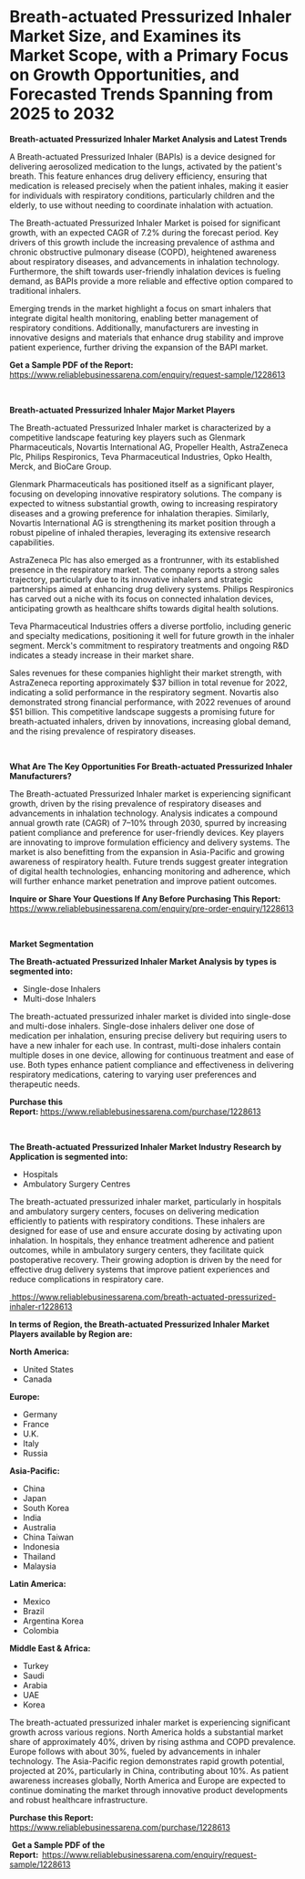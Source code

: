 <p><h1>Breath-actuated Pressurized Inhaler Market Size, and Examines its Market Scope, with a Primary Focus on Growth Opportunities, and Forecasted Trends Spanning from 2025 to 2032</h1></p><p><strong>Breath-actuated Pressurized Inhaler Market Analysis and Latest Trends</strong></p>
<p><p>A Breath-actuated Pressurized Inhaler (BAPIs) is a device designed for delivering aerosolized medication to the lungs, activated by the patient's breath. This feature enhances drug delivery efficiency, ensuring that medication is released precisely when the patient inhales, making it easier for individuals with respiratory conditions, particularly children and the elderly, to use without needing to coordinate inhalation with actuation.</p><p>The Breath-actuated Pressurized Inhaler Market is poised for significant growth, with an expected CAGR of 7.2% during the forecast period. Key drivers of this growth include the increasing prevalence of asthma and chronic obstructive pulmonary disease (COPD), heightened awareness about respiratory diseases, and advancements in inhalation technology. Furthermore, the shift towards user-friendly inhalation devices is fueling demand, as BAPIs provide a more reliable and effective option compared to traditional inhalers.</p><p>Emerging trends in the market highlight a focus on smart inhalers that integrate digital health monitoring, enabling better management of respiratory conditions. Additionally, manufacturers are investing in innovative designs and materials that enhance drug stability and improve patient experience, further driving the expansion of the BAPI market.</p></p>
<p><strong>Get a Sample PDF of the Report:&nbsp;</strong> <a href="https://www.reliablebusinessarena.com/enquiry/request-sample/1228613?utm_campaign=3272&utm_medium=2&utm_source=Github&utm_content=ia&utm_term=14042025&utm_id=breath-actuated-pressurized-inhaler">https://www.reliablebusinessarena.com/enquiry/request-sample/1228613</a></p>
<p>&nbsp;</p>
<p><strong>Breath-actuated Pressurized Inhaler Major Market Players</strong></p>
<p><p>The Breath-actuated Pressurized Inhaler market is characterized by a competitive landscape featuring key players such as Glenmark Pharmaceuticals, Novartis International AG, Propeller Health, AstraZeneca Plc, Philips Respironics, Teva Pharmaceutical Industries, Opko Health, Merck, and BioCare Group. </p><p>Glenmark Pharmaceuticals has positioned itself as a significant player, focusing on developing innovative respiratory solutions. The company is expected to witness substantial growth, owing to increasing respiratory diseases and a growing preference for inhalation therapies. Similarly, Novartis International AG is strengthening its market position through a robust pipeline of inhaled therapies, leveraging its extensive research capabilities.</p><p>AstraZeneca Plc has also emerged as a frontrunner, with its established presence in the respiratory market. The company reports a strong sales trajectory, particularly due to its innovative inhalers and strategic partnerships aimed at enhancing drug delivery systems. Philips Respironics has carved out a niche with its focus on connected inhalation devices, anticipating growth as healthcare shifts towards digital health solutions.</p><p>Teva Pharmaceutical Industries offers a diverse portfolio, including generic and specialty medications, positioning it well for future growth in the inhaler segment. Merck's commitment to respiratory treatments and ongoing R&D indicates a steady increase in their market share.</p><p>Sales revenues for these companies highlight their market strength, with AstraZeneca reporting approximately $37 billion in total revenue for 2022, indicating a solid performance in the respiratory segment. Novartis also demonstrated strong financial performance, with 2022 revenues of around $51 billion. This competitive landscape suggests a promising future for breath-actuated inhalers, driven by innovations, increasing global demand, and the rising prevalence of respiratory diseases.</p></p>
<p>&nbsp;</p>
<p><strong>What Are The Key Opportunities For Breath-actuated Pressurized Inhaler Manufacturers?</strong></p>
<p><p>The Breath-actuated Pressurized Inhaler market is experiencing significant growth, driven by the rising prevalence of respiratory diseases and advancements in inhalation technology. Analysis indicates a compound annual growth rate (CAGR) of 7–10% through 2030, spurred by increasing patient compliance and preference for user-friendly devices. Key players are innovating to improve formulation efficiency and delivery systems. The market is also benefitting from the expansion in Asia-Pacific and growing awareness of respiratory health. Future trends suggest greater integration of digital health technologies, enhancing monitoring and adherence, which will further enhance market penetration and improve patient outcomes.</p></p>
<p><strong>Inquire or Share Your Questions If Any Before Purchasing This Report:</strong> <a href="https://www.reliablebusinessarena.com/enquiry/pre-order-enquiry/1228613?utm_campaign=3272&utm_medium=2&utm_source=Github&utm_content=ia&utm_term=14042025&utm_id=breath-actuated-pressurized-inhaler">https://www.reliablebusinessarena.com/enquiry/pre-order-enquiry/1228613</a></p>
<p>&nbsp;</p>
<p><strong>Market Segmentation</strong></p>
<p><strong>The Breath-actuated Pressurized Inhaler Market Analysis by types is segmented into:</strong></p>
<p><ul><li>Single-dose Inhalers</li><li>Multi-dose Inhalers</li></ul></p>
<p><p>The breath-actuated pressurized inhaler market is divided into single-dose and multi-dose inhalers. Single-dose inhalers deliver one dose of medication per inhalation, ensuring precise delivery but requiring users to have a new inhaler for each use. In contrast, multi-dose inhalers contain multiple doses in one device, allowing for continuous treatment and ease of use. Both types enhance patient compliance and effectiveness in delivering respiratory medications, catering to varying user preferences and therapeutic needs.</p></p>
<p><strong>Purchase this Report:&nbsp;</strong><a href="https://www.reliablebusinessarena.com/purchase/1228613?utm_campaign=3272&utm_medium=2&utm_source=Github&utm_content=ia&utm_term=14042025&utm_id=breath-actuated-pressurized-inhaler">https://www.reliablebusinessarena.com/purchase/1228613</a></p>
<p>&nbsp;</p>
<p><strong>The Breath-actuated Pressurized Inhaler Market Industry Research by Application is segmented into:</strong></p>
<p><ul><li>Hospitals</li><li>Ambulatory Surgery Centres</li></ul></p>
<p><p>The breath-actuated pressurized inhaler market, particularly in hospitals and ambulatory surgery centers, focuses on delivering medication efficiently to patients with respiratory conditions. These inhalers are designed for ease of use and ensure accurate dosing by activating upon inhalation. In hospitals, they enhance treatment adherence and patient outcomes, while in ambulatory surgery centers, they facilitate quick postoperative recovery. Their growing adoption is driven by the need for effective drug delivery systems that improve patient experiences and reduce complications in respiratory care.</p></p>
<p><a href="https://www.reliablebusinessarena.com/breath-actuated-pressurized-inhaler-r1228613?utm_campaign=3272&utm_medium=2&utm_source=Github&utm_content=ia&utm_term=14042025&utm_id=breath-actuated-pressurized-inhaler">&nbsp;https://www.reliablebusinessarena.com/breath-actuated-pressurized-inhaler-r1228613</a></p>
<p><strong>In terms of Region, the Breath-actuated Pressurized Inhaler Market Players available by Region are:</strong></p>
<p>
    <p> <strong> North America: </strong>
        <ul>
            <li>United States</li>
            <li>Canada</li>
        </ul>
        </p> 
    <p> <strong> Europe: </strong>
        <ul>
            <li>Germany</li>
            <li>France</li>
            <li>U.K.</li>
            <li>Italy</li>
            <li>Russia</li>
        </ul>
        </p> 
    <p> <strong> Asia-Pacific: </strong>
        <ul>
            <li>China</li>
            <li>Japan</li>
            <li>South Korea</li>
            <li>India</li>
            <li>Australia</li>
            <li>China Taiwan</li>
            <li>Indonesia</li>
            <li>Thailand</li>
            <li>Malaysia</li>
        </ul>
        </p> 
    <p> <strong> Latin America: </strong>
        <ul>
            <li>Mexico</li>
            <li>Brazil</li>
            <li>Argentina Korea</li>
            <li>Colombia</li>
        </ul>
        </p> 
    <p> <strong> Middle East & Africa: </strong>
        <ul>
            <li>Turkey</li>
            <li>Saudi</li>
            <li>Arabia</li>
            <li>UAE</li>
            <li>Korea</li>
        </ul>
    </p>
    </p>
<p><p>The breath-actuated pressurized inhaler market is experiencing significant growth across various regions. North America holds a substantial market share of approximately 40%, driven by rising asthma and COPD prevalence. Europe follows with about 30%, fueled by advancements in inhaler technology. The Asia-Pacific region demonstrates rapid growth potential, projected at 20%, particularly in China, contributing about 10%. As patient awareness increases globally, North America and Europe are expected to continue dominating the market through innovative product developments and robust healthcare infrastructure.</p></p>
<p><strong>Purchase this Report: </strong><a href="https://www.reliablebusinessarena.com/purchase/1228613?utm_campaign=3272&utm_medium=2&utm_source=Github&utm_content=ia&utm_term=14042025&utm_id=breath-actuated-pressurized-inhaler">https://www.reliablebusinessarena.com/purchase/1228613</a></p>
<p>&nbsp;<strong>Get a Sample PDF of the Report:&nbsp;&nbsp;</strong><a href="https://www.reliablebusinessarena.com/enquiry/request-sample/1228613?utm_campaign=3272&utm_medium=2&utm_source=Github&utm_content=ia&utm_term=14042025&utm_id=breath-actuated-pressurized-inhaler">https://www.reliablebusinessarena.com/enquiry/request-sample/1228613</a></p>
<p><strong></strong></p>
<p><p></p><p></p><p></p></p>